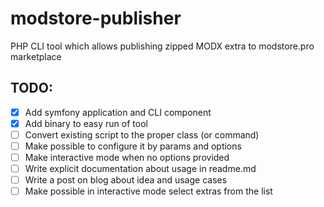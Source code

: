 # modstore-publisher
PHP CLI tool which allows publishing zipped MODX extra to modstore.pro marketplace

## TODO:
- [x] Add symfony application and CLI component
- [x] Add binary to easy run of tool
- [ ] Convert existing script to the proper class (or command)
- [ ] Make possible to configure it by params and options
- [ ] Make interactive mode when no options provided
- [ ] Write explicit documentation about usage in readme.md
- [ ] Write a post on blog about idea and usage cases
- [ ] Make possible in interactive mode select extras from the list
